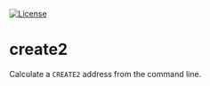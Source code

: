 [![License](https://img.shields.io/badge/license-MIT%2FApache--2.0-blue)](https://github.com/lightclient/fast-evm)

# create2

Calculate a `CREATE2` address from the command line.

